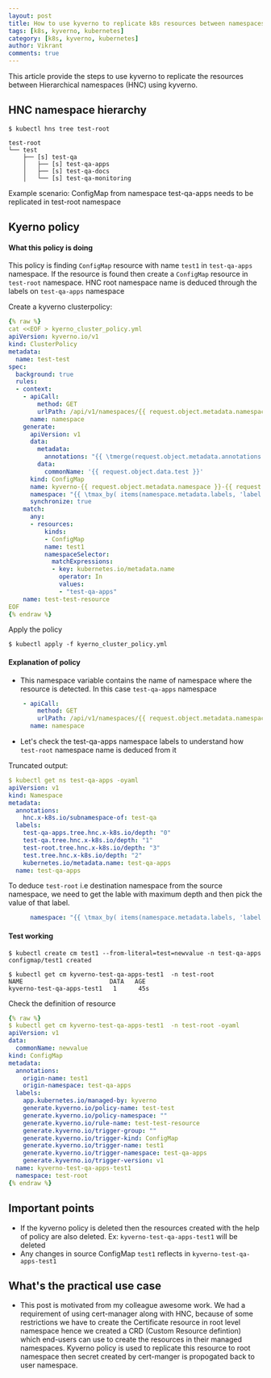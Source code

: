 ```yaml
---
layout: post
title: How to use kyverno to replicate k8s resources between namespaces
tags: [k8s, kyverno, kubernetes]
category: [k8s, kyverno, kubernetes]
author: Vikrant
comments: true
---
```


This article provide the steps to use kyverno to replicate the resources between Hierarchical namespaces (HNC) using kyverno.

## HNC namespace hierarchy

~~~
$ kubectl hns tree test-root

test-root
└── test
    ├── [s] test-qa
    │   ├── [s] test-qa-apps
    │   ├── [s] test-qa-docs
    │   └── [s] test-qa-monitoring
~~~

Example scenario: ConfigMap from namespace test-qa-apps needs to be replicated in test-root namespace

## Kyerno policy

#### What this policy is doing

This policy is finding `ConfigMap` resource with name `test1` in `test-qa-apps` namespace.
If the resource is found then create a `ConfigMap` resource in `test-root` namespace. HNC root namespace name is deduced through the labels on `test-qa-apps` namespace

Create a kyverno clusterpolicy:

~~~yaml
{% raw %}
cat <<EOF > kyerno_cluster_policy.yml
apiVersion: kyverno.io/v1
kind: ClusterPolicy
metadata:
  name: test-test
spec:
  background: true
  rules:
  - context:
    - apiCall:
        method: GET
        urlPath: /api/v1/namespaces/{{ request.object.metadata.namespace }}
      name: namespace
    generate:
      apiVersion: v1
      data:
        metadata:
          annotations: "{{ \tmerge(request.object.metadata.annotations || `{}`, {\t\t\"origin-name\": request.object.metadata.name, \t\t\"origin-namespace\": request.object.metadata.namespace\t}) }}"
        data:
          commonName: '{{ request.object.data.test }}'
      kind: ConfigMap
      name: kyverno-{{ request.object.metadata.namespace }}-{{ request.object.metadata.name }}
      namespace: "{{ \tmax_by( items(namespace.metadata.labels, 'label', 'value')[?label.ends_with(@,'.tree.hnc.x-k8s.io/depth')], &value ). \tlabel.replace_all(@, '.tree.hnc.x-k8s.io/depth','') }}"
      synchronize: true
    match:
      any:
      - resources:
          kinds:
          - ConfigMap
          name: test1
          namespaceSelector:
            matchExpressions:
            - key: kubernetes.io/metadata.name
              operator: In
              values:
              - "test-qa-apps"
    name: test-test-resource
EOF
{% endraw %}
~~~

Apply the policy

~~~
$ kubectl apply -f kyerno_cluster_policy.yml
~~~

#### Explanation of policy

-  This namespace variable contains the name of namespace where the resource is detected. In this case `test-qa-apps` namespace

~~~yaml
    - apiCall:
        method: GET
        urlPath: /api/v1/namespaces/{{ request.object.metadata.namespace }}
      name: namespace
~~~

- Let's check the test-qa-apps namespace labels to understand how `test-root` namespace name is deduced from it

Truncated output:
~~~yaml
$ kubectl get ns test-qa-apps -oyaml
apiVersion: v1
kind: Namespace
metadata:
  annotations:
    hnc.x-k8s.io/subnamespace-of: test-qa
  labels:
    test-qa-apps.tree.hnc.x-k8s.io/depth: "0"
    test-qa.tree.hnc.x-k8s.io/depth: "1"
    test-root.tree.hnc.x-k8s.io/depth: "3"
    test.tree.hnc.x-k8s.io/depth: "2"
    kubernetes.io/metadata.name: test-qa-apps
  name: test-qa-apps
~~~

To deduce `test-root` i.e destination namespace from the source namespace, we need to get the lable with maximum depth and then pick the value of that label.

~~~yaml
      namespace: "{{ \tmax_by( items(namespace.metadata.labels, 'label', 'value')[?label.ends_with(@,'.tree.hnc.x-k8s.io/depth')], &value ). \tlabel.replace_all(@, '.tree.hnc.x-k8s.io/depth','') }}"
~~~


#### Test working

~~~
$ kubectl create cm test1 --from-literal=test=newvalue -n test-qa-apps
configmap/test1 created

$ kubectl get cm kyverno-test-qa-apps-test1  -n test-root
NAME                        DATA   AGE
kyverno-test-qa-apps-test1   1      45s
~~~

Check the definition of resource

~~~yaml
{% raw %}
$ kubectl get cm kyverno-test-qa-apps-test1  -n test-root -oyaml
apiVersion: v1
data:
  commonName: newvalue
kind: ConfigMap
metadata:
  annotations:
    origin-name: test1
    origin-namespace: test-qa-apps
  labels:
    app.kubernetes.io/managed-by: kyverno
    generate.kyverno.io/policy-name: test-test
    generate.kyverno.io/policy-namespace: ""
    generate.kyverno.io/rule-name: test-test-resource
    generate.kyverno.io/trigger-group: ""
    generate.kyverno.io/trigger-kind: ConfigMap
    generate.kyverno.io/trigger-name: test1
    generate.kyverno.io/trigger-namespace: test-qa-apps
    generate.kyverno.io/trigger-version: v1
  name: kyverno-test-qa-apps-test1
  namespace: test-root
{% endraw %}
~~~

## Important points

- If the kyverno policy is deleted then the resources created with the help of policy are also deleted. Ex: `kyverno-test-qa-apps-test1` will be deleted
- Any changes in source ConfigMap `test1` reflects in `kyverno-test-qa-apps-test1`

## What's the practical use case

- This post is motivated from my colleague awesome work. We had a requirement of using cert-manager along with HNC, because of some restrictions we have to create the Certificate resource in root level 
namespace hence we created a CRD (Custom Resource defintion) which end-users can use to create the resources in their managed namespaces. Kyverno policy is used to replicate this resource to root namespace 
then secret created by cert-manger is propogated back to user namespace.
